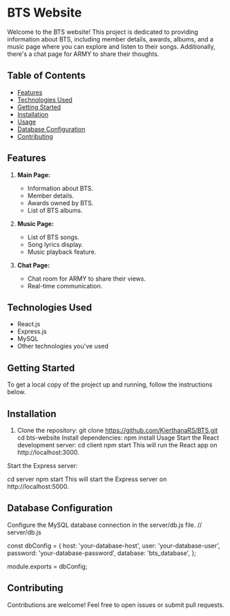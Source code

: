 # BTS Website

Welcome to the BTS website! This project is dedicated to providing information about BTS, including member details, awards, albums, and a music page
where you can explore and listen to their songs. Additionally, there's a chat page for ARMY to share their thoughts.

## Table of Contents

- [Features](#features)
- [Technologies Used](#technologies-used)
- [Getting Started](#getting-started)
- [Installation](#installation)
- [Usage](#usage)
- [Database Configuration](#database-configuration)
- [Contributing](#contributing)


## Features

1. **Main Page:**
   - Information about BTS.
   - Member details.
   - Awards owned by BTS.
   - List of BTS albums.

2. **Music Page:**
   - List of BTS songs.
   - Song lyrics display.
   - Music playback feature.

3. **Chat Page:**
   - Chat room for ARMY to share their views.
   - Real-time communication.

## Technologies Used

- React.js
- Express.js
- MySQL
- Other technologies you've used

## Getting Started

To get a local copy of the project up and running, follow the instructions below.

## Installation

1. Clone the repository:
   git clone https://github.com/KierthanaRS/BTS.git
   cd bts-website
Install dependencies:
  npm install
  Usage
Start the React development server:
    cd client
    npm start
This will run the React app on http://localhost:3000.

Start the Express server:

  cd server
  npm start
This will start the Express server on http://localhost:5000.

## Database Configuration
Configure the MySQL database connection in the server/db.js file.
// server/db.js

const dbConfig = {
  host: 'your-database-host',
  user: 'your-database-user',
  password: 'your-database-password',
  database: 'bts_database',
};

module.exports = dbConfig;


## Contributing
Contributions are welcome! Feel free to open issues or submit pull requests.
